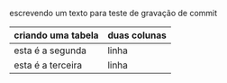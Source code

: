 escrevendo um texto para teste de gravação de commit

| criando uma tabela | duas colunas |
| --- | --- |
|esta é a segunda | linha|funcinou|
|esta é a terceira | linha|funcinou|
